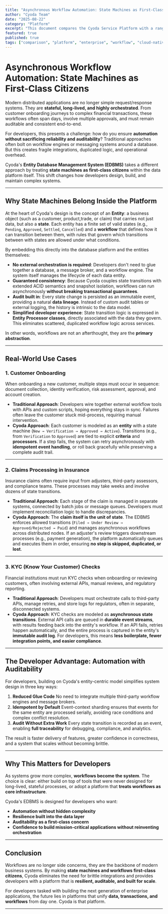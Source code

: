 ```yaml
---
title: "Asynchronous Workflow Automation: State Machines as First-Class Citizens"
author: "Cyoda Team"
date: "2025-08-22"
category: "Platform"
excerpt: "This document compares the Cyoda Service Platform with a range of tools for workflow orchestration, data integration, cloud-native services, and AI-assisted development."
featured: true
published: true
tags: ["comparison", "platform", "enterprise", "workflow", "cloud-native"]
---
```


# Asynchronous Workflow Automation: State Machines as First-Class Citizens

Modern distributed applications are no longer simple request/response
systems. They are **stateful, long-lived, and highly orchestrated**.
From customer onboarding journeys to complex financial transactions,
these workflows often span days, involve multiple approvals, and must
remain auditable and consistent end-to-end.

For developers, this presents a challenge: how do you ensure
**automation without sacrificing reliability and auditability**?
Traditional approaches often bolt on workflow engines or messaging
systems around a database. But this creates fragile integrations,
duplicated logic, and operational overhead.

Cyoda's **Entity Database Management System (EDBMS)** takes a different
approach by treating **state machines as first-class citizens** within
the data platform itself. This shift changes how developers design, build, 
and maintain complex systems.

------------------------------------------------------------------------

## Why State Machines Belong Inside the Platform

At the heart of Cyoda's design is the concept of an **Entity**: a
business object (such as a customer, product,trade, or claim) that carries not
just data, but also a **state**. Each entity has a finite set of valid
states (e.g., `Pending`, `Approved`, `Settled`, `Cancelled`) and a **workflow** that
defines how it can transition between them, with rules that govern which transitions 
between with states are allowed under what conditions.

By embedding this directly into the database platform and the entities themselves:

-   **No external orchestration is required**: Developers don't need to
    glue together a database, a message broker, and a workflow engine.
    The system itself manages the lifecycle of each data entity.
-   **Guaranteed consistency**: Because Cyoda couples state transitions
    with extended ACID semantics and snapshot isolation, workflows can
    run asynchronously **without breaking transactional guarantees**.
-   **Audit built in**: Every state change is persisted as an immutable
    event, providing a natural **data lineage**. Instead of custom audit
    tables or external logging, the history is intrinsic to the data
    model.
-   **Simplified developer experience**: State transition logic is
    expressed in **Entity Processor classes**, directly associated with
    the data they govern. This eliminates scattered, duplicated workflow
    logic across services.

In other words, workflows are not an afterthought, they are the
**primary abstraction**.

------------------------------------------------------------------------

## Real-World Use Cases

### 1. **Customer Onboarding**

When onboarding a new customer, multiple steps must occur in sequence:
document collection, identity verification, risk assessment, approval,
and account creation.

-   **Traditional Approach**: Developers wire together external workflow
    tools with APIs and custom scripts, hoping everything stays in sync.
    Failures often leave the customer stuck mid-process, requiring
    manual intervention.
-   **Cyoda Approach**: Each customer is modeled as an **entity** with a
    state machine (`New → Verification → Approved → Active`).
    Transitions (e.g., from `Verification` to `Approved`) are tied to
    explicit **criteria** and **processors**. If a step fails, the
    system can retry asynchronously with **idempotent event handling**,
    or roll back gracefully while preserving a complete audit
    trail.

------------------------------------------------------------------------

### 2. **Claims Processing in Insurance**

Insurance claims often require input from adjusters, third-party
assessors, and compliance teams. These processes may take weeks and
involve dozens of state transitions.

-   **Traditional Approach**: Each stage of the claim is managed in
    separate systems, connected by batch jobs or message queues.
    Developers must implement reconciliation logic to handle
    discrepancies.
-   **Cyoda Approach**: The **claim itself is the unit of state**. The
    EDBMS enforces allowed transitions
    (`Filed → Under Review → Approved/Rejected → Paid`) and manages
    asynchronous workflows across distributed nodes. If an adjuster's
    review triggers downstream processes (e.g., payment generation), the
    platform automatically queues and executes them in order, ensuring
    **no step is skipped, duplicated, or lost**.

------------------------------------------------------------------------

### 3. **KYC (Know Your Customer) Checks**

Financial institutions must run KYC checks when onboarding or reviewing
customers, often involving external APIs, manual reviews, and regulatory
reporting.

-   **Traditional Approach**: Developers must orchestrate calls to
    third-party APIs, manage retries, and store logs for
    regulators, often in separate, disconnected systems.
-   **Cyoda Approach**: KYC checks are modeled as **asynchronous state
    transitions**. External API calls are queued in **durable event
    streams**, with results feeding back into the entity's workflow. If
    an API fails, retries happen automatically, and the entire process
    is captured in the entity's **immutable audit log**. For developers,
    this means **less boilerplate, fewer integration points, and easier
    compliance**.

------------------------------------------------------------------------

## The Developer Advantage: Automation with Auditability

For developers, building on Cyoda's entity-centric model simplifies
system design in three key ways:

1.  **Reduced Glue Code**  No need to integrate multiple third-party
    workflow engines and message brokers.
2.  **Idempotent by Default**  Event-context sharding ensures that
    events for the same entity are processed serially, avoiding race
    conditions and complex conflict
    resolution.
3.  **Audit Without Extra Work**  Every state transition is recorded
    as an event, enabling **full traceability** for debugging,
    compliance, and analytics.

The result is faster delivery of features, greater confidence in
correctness, and a system that scales without becoming brittle.

------------------------------------------------------------------------

## Why This Matters for Developers

As systems grow more complex, **workflows become the system**. The
choice is clear: either build on top of tools that were never designed
for long-lived, stateful processes, or adopt a platform that **treats
workflows as core infrastructure**.

Cyoda's EDBMS is designed for developers who want:

-   **Automation without hidden complexity**
-   **Resilience built into the data layer**
-   **Auditability as a first-class concern**
-   **Confidence to build mission-critical applications without
    reinventing orchestration**

------------------------------------------------------------------------

## Conclusion

Workflows are no longer side concerns, they are the backbone of modern
business systems. By making **state machines and workflows first-class
citizens**, Cyoda eliminates the need for brittle integrations and
provides developers with a platform that is **resilient, auditable, and
built for scale**.

For developers tasked with building the next generation of enterprise
applications, the future lies in platforms that unify **data,
transactions, and workflows** from day one. Cyoda is that platform.

------------------------------------------------------------------------
